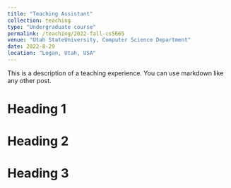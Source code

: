 ```yaml
---
title: "Teaching Assistant"
collection: teaching
type: "Undergraduate course"
permalink: /teaching/2022-fall-cs5665
venue: "Utah StateUniversity, Computer Science Department"
date: 2022-8-29
location: "Logan, Utah, USA"
---
```


This is a description of a teaching experience. You can use markdown like any other post.

Heading 1
======

Heading 2
======

Heading 3
======

